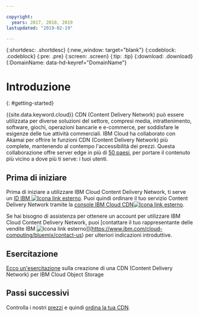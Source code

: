 ```yaml
---

copyright:
  years: 2017, 2018, 2019
lastupdated: "2019-02-19"

---
```


{:shortdesc: .shortdesc}
{:new_window: target="blank"}
{:codeblock: .codeblock}
{:pre: .pre}
{:screen: .screen}
{:tip: .tip}
{:download: .download}
{:DomainName: data-hd-keyref="DomainName"}

# Introduzione
{: #getting-started}

{{site.data.keyword.cloud}} CDN (Content Delivery Network) può essere utilizzata per diverse soluzioni del settore, compresi media, intrattenimento, software, giochi, operazioni bancarie e e-commerce, per soddisfare le esigenze delle tue attività commerciali. IBM Cloud ha collaborato con Akamai per offrire le funzioni CDN (Content Delivery Network) più complete, mantenendo al contempo l'accessibilità dei prezzi. Questa collaborazione offre server edge in più di [50 paesi](/docs/infrastructure/CDN/edge-servers.html#list-of-edge-servers), per portare il contenuto più vicino a dove più ti serve: i tuoi utenti.

## Prima di iniziare

Prima di iniziare a utilizzare IBM Cloud Content Delivery Network, ti serve un [ID IBM ![Icona link esterno](../../icons/launch-glyph.svg "Icona link esterno")](https://www.ibm.com/account/us-en/signup/register.html). Puoi quindi ordinare il tuo servizio Content Delivery Network tramite la [console IBM Cloud CDN![Icona link esterno](../../icons/launch-glyph.svg "Icona link esterno")](https://cloud.ibm.com/catalog/infrastructure/cdn-powered-by-akamai).

Se hai bisogno di assistenza per ottenere un account per utilizzare IBM Cloud Content Delivery Network, puoi [contattare il tuo rappresentante delle vendite IBM ![Icona link esterno](../../icons/launch-glyph.svg "Icona link esterno")]](https://www.ibm.com/cloud-computing/bluemix/contact-us) per ulteriori indicazioni introduttive.

## Esercitazione

[Ecco un'esercitazione](/docs/tutorials/static-files-cdn.html) sulla creazione di una CDN (Content Delivery Network) per IBM Cloud Object Storage

## Passi successivi

Controlla i nostri [prezzi](/docs/infrastructure/CDN?topic=CDN-pricing#pricing) e quindi [ordina la tua CDN](/docs/infrastructure/CDN?topic=CDN-order-a-cdn).

